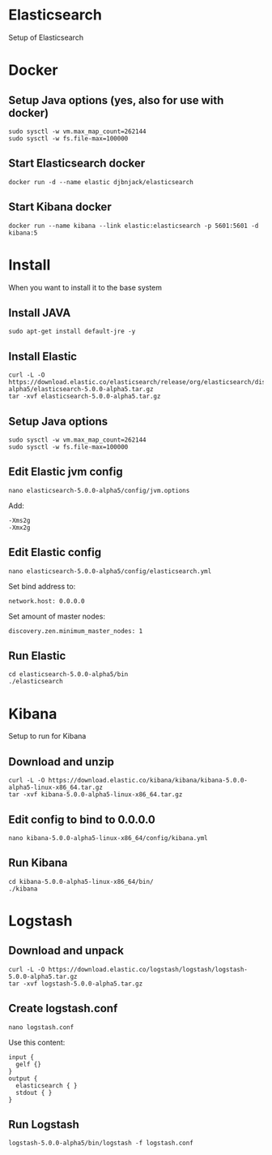 # Elasticsearch
Setup of Elasticsearch

# Docker
## Setup Java options (yes, also for use with docker)
```
sudo sysctl -w vm.max_map_count=262144
sudo sysctl -w fs.file-max=100000
```

## Start Elasticsearch docker
```
docker run -d --name elastic djbnjack/elasticsearch
```

## Start Kibana docker
```
docker run --name kibana --link elastic:elasticsearch -p 5601:5601 -d kibana:5
```

# Install
When you want to install it to the base system

## Install JAVA
```sudo apt-get install default-jre -y```

## Install Elastic
```
curl -L -O https://download.elastic.co/elasticsearch/release/org/elasticsearch/distribution/tar/elasticsearch/5.0.0-alpha5/elasticsearch-5.0.0-alpha5.tar.gz
tar -xvf elasticsearch-5.0.0-alpha5.tar.gz
```

## Setup Java options
```
sudo sysctl -w vm.max_map_count=262144
sudo sysctl -w fs.file-max=100000
```

## Edit Elastic jvm config
```
nano elasticsearch-5.0.0-alpha5/config/jvm.options
```

Add:
```
-Xms2g
-Xmx2g
```

## Edit Elastic config
```
nano elasticsearch-5.0.0-alpha5/config/elasticsearch.yml
```

Set bind address to:
```
network.host: 0.0.0.0
```

Set amount of master nodes:
```
discovery.zen.minimum_master_nodes: 1
```

## Run Elastic
```
cd elasticsearch-5.0.0-alpha5/bin
./elasticsearch
```

# Kibana
Setup to run for Kibana

## Download and unzip
```
curl -L -O https://download.elastic.co/kibana/kibana/kibana-5.0.0-alpha5-linux-x86_64.tar.gz
tar -xvf kibana-5.0.0-alpha5-linux-x86_64.tar.gz
```

## Edit config to bind to 0.0.0.0
```
nano kibana-5.0.0-alpha5-linux-x86_64/config/kibana.yml
```

## Run Kibana
```
cd kibana-5.0.0-alpha5-linux-x86_64/bin/
./kibana
```

# Logstash

## Download and unpack
```
curl -L -O https://download.elastic.co/logstash/logstash/logstash-5.0.0-alpha5.tar.gz
tar -xvf logstash-5.0.0-alpha5.tar.gz
```

## Create logstash.conf
```
nano logstash.conf
```
Use this content:
```
input {
  gelf {}
}
output {
  elasticsearch { }
  stdout { }
}
```

## Run Logstash
```
logstash-5.0.0-alpha5/bin/logstash -f logstash.conf
```
